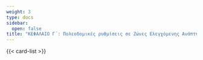 ```yaml
---
weight: 3
type: docs
sidebar:
  open: false
title: "ΚΕΦΑΛΑΙΟ Γ΄: Πολεοδομικές ρυθμίσεις σε Ζώνες Ελεγχόμενης Ανάπτυξης"
---
```


{{< card-list >}}
